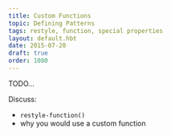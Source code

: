 ```yaml
---
title: Custom Functions
topic: Defining Patterns
tags: restyle, function, special properties
layout: default.hbt
date: 2015-07-20
draft: true
order: 1080
---
```


TODO...

Discuss:

- `restyle-function()`
- why you would use a custom function
